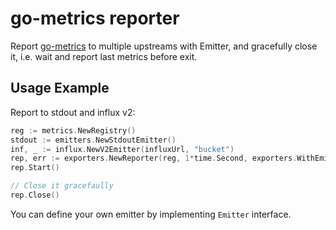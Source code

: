 go-metrics reporter
===

Report [go-metrics](https://github.com/rcrowley/go-metrics) to multiple upstreams with Emitter, and gracefully close it, i.e. wait and report last metrics before exit.

Usage Example
---

Report to stdout and influx v2:

```go
reg := metrics.NewRegistry()
stdout := emitters.NewStdoutEmitter()
inf, _ := influx.NewV2Emitter(influxUrl, "bucket")
rep, err := exporters.NewReporter(reg, 1*time.Second, exporters.WithEmitters(stdout, inf))
rep.Start()

// Close it gracefaully
rep.Close()
```

You can define your own emitter by implementing `Emitter` interface.